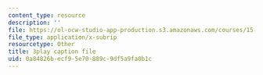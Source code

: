 ```yaml
---
content_type: resource
description: ''
file: https://ol-ocw-studio-app-production.s3.amazonaws.com/courses/15-071-the-analytics-edge-spring-2017/0a84826becf95e70889c9df5a9fa0b1c_H5uEHZBRWtc.vtt
file_type: application/x-subrip
resourcetype: Other
title: 3play caption file
uid: 0a84826b-ecf9-5e70-889c-9df5a9fa0b1c
---
```

